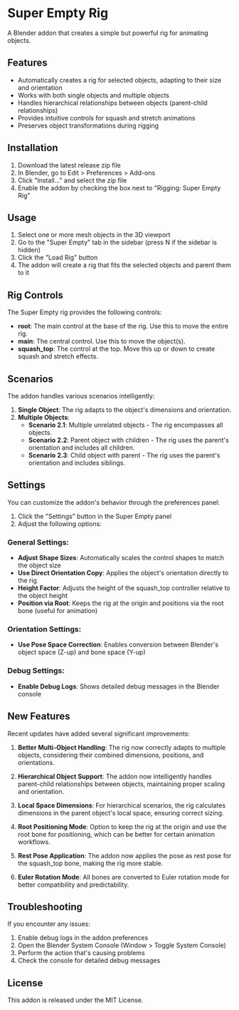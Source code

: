 # Super Empty Rig

A Blender addon that creates a simple but powerful rig for animating objects.

## Features

- Automatically creates a rig for selected objects, adapting to their size and orientation
- Works with both single objects and multiple objects
- Handles hierarchical relationships between objects (parent-child relationships)
- Provides intuitive controls for squash and stretch animations
- Preserves object transformations during rigging

## Installation

1. Download the latest release zip file
2. In Blender, go to Edit > Preferences > Add-ons
3. Click "Install..." and select the zip file
4. Enable the addon by checking the box next to "Rigging: Super Empty Rig"

## Usage

1. Select one or more mesh objects in the 3D viewport
2. Go to the "Super Empty" tab in the sidebar (press N if the sidebar is hidden)
3. Click the "Load Rig" button
4. The addon will create a rig that fits the selected objects and parent them to it

## Rig Controls

The Super Empty rig provides the following controls:

- **root**: The main control at the base of the rig. Use this to move the entire rig.
- **main**: The central control. Use this to move the object(s).
- **squash_top**: The control at the top. Move this up or down to create squash and stretch effects.

## Scenarios

The addon handles various scenarios intelligently:

1. **Single Object**: The rig adapts to the object's dimensions and orientation.
2. **Multiple Objects**:
   - **Scenario 2.1**: Multiple unrelated objects - The rig encompasses all objects.
   - **Scenario 2.2**: Parent object with children - The rig uses the parent's orientation and includes all children.
   - **Scenario 2.3**: Child object with parent - The rig uses the parent's orientation and includes siblings.

## Settings

You can customize the addon's behavior through the preferences panel:

1. Click the "Settings" button in the Super Empty panel
2. Adjust the following options:

### General Settings:
- **Adjust Shape Sizes**: Automatically scales the control shapes to match the object size
- **Use Direct Orientation Copy**: Applies the object's orientation directly to the rig
- **Height Factor**: Adjusts the height of the squash_top controller relative to the object height
- **Position via Root**: Keeps the rig at the origin and positions via the root bone (useful for animation)

### Orientation Settings:
- **Use Pose Space Correction**: Enables conversion between Blender's object space (Z-up) and bone space (Y-up)

### Debug Settings:
- **Enable Debug Logs**: Shows detailed debug messages in the Blender console

## New Features

Recent updates have added several significant improvements:

1. **Better Multi-Object Handling**: The rig now correctly adapts to multiple objects, considering their combined dimensions, positions, and orientations.

2. **Hierarchical Object Support**: The addon now intelligently handles parent-child relationships between objects, maintaining proper scaling and orientation.

3. **Local Space Dimensions**: For hierarchical scenarios, the rig calculates dimensions in the parent object's local space, ensuring correct sizing.

4. **Root Positioning Mode**: Option to keep the rig at the origin and use the root bone for positioning, which can be better for certain animation workflows.

5. **Rest Pose Application**: The addon now applies the pose as rest pose for the squash_top bone, making the rig more stable.

6. **Euler Rotation Mode**: All bones are converted to Euler rotation mode for better compatibility and predictability.

## Troubleshooting

If you encounter any issues:

1. Enable debug logs in the addon preferences
2. Open the Blender System Console (Window > Toggle System Console)
3. Perform the action that's causing problems
4. Check the console for detailed debug messages

## License

This addon is released under the MIT License. 